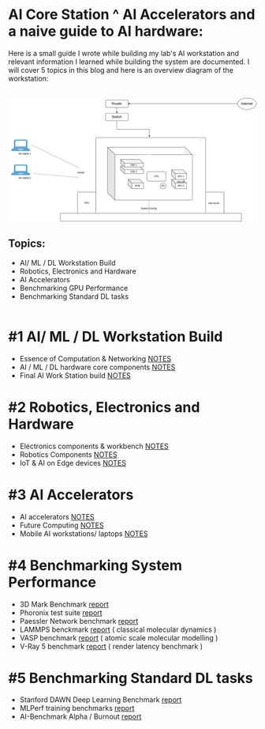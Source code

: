# AI Core Station ^ AI Accelerators and a naive guide to AI hardware:
Here is a small guide I wrote while building my lab's AI workstation and relevant information I learned while building the system are documented. I will cover 5 topics in this blog and here is an overview diagram of the workstation:
<br /><br />

<img src="./img/ai_core.png">
<br />

## Topics:
- AI/ ML / DL Workstation Build
- Robotics, Electronics and Hardware
- AI Accelerators
- Benchmarking GPU Performance
- Benchmarking Standard DL tasks
<br /><br />

# #1 AI/ ML / DL Workstation Build
- Essence of Computation & Networking [NOTES](notes/ai_workstation/essence_of_computation.md)
- AI / ML / DL hardware core components [NOTES](notes/ai_workstation/components.md)
- Final AI Work Station build [NOTES](notes/ai_workstation/final_aistation.md)

# #2 Robotics, Electronics and Hardware
- Electronics components & workbench [NOTES](notes/robotics_ee_hardware/ee_components.md)
- Robotics Components [NOTES](notes/robotics_ee_hardware/robotic_components.md)
- IoT & AI on Edge devices [NOTES](notes/robotics_ee_hardware/iot_edge.md)

# #3 AI Accelerators
- AI accelerators [NOTES](notes/ai_accelerators/ai_accelerators.md)
- Future Computing [NOTES](notes/ai_accelerators/future_computing.md)
- Mobile AI workstations/ laptops [NOTES](notes/ai_accelerators/mobile_workstation.md)

# #4 Benchmarking System Performance
- 3D Mark Benchmark [report]()
- Phoronix test suite [report]()
- Paessler Network benchmark [report]()
- LAMMPS benckmark [report](https://lammps.org/bench.html) ( classical molecular dynamics )
- VASP benchmark [report](https://www.hpc.cineca.it/content/vasp-benchmark) ( atomic scale molecular modelling )
- V-Ray 5 benchmark [report](https://www.chaos.com/vray/benchmark) ( render latency benchmark )

# #5 Benchmarking Standard DL tasks
- Stanford DAWN Deep Learning Benchmark [report]()
- MLPerf training benchmarks [report]()
- AI-Benchmark Alpha / Burnout [report]()